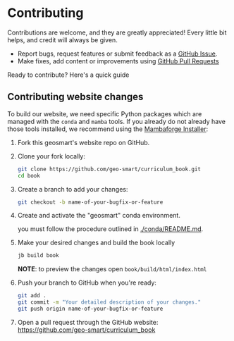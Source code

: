 # Contributing

Contributions are welcome, and they are greatly appreciated! Every little bit
helps, and credit will always be given.

- Report bugs, request features or submit feedback as a [GitHub Issue](https://docs.github.com/en/issues/tracking-your-work-with-issues/about-issues).
- Make fixes, add content or improvements using [GitHub Pull Requests](https://docs.github.com/en/github/collaborating-with-issues-and-pull-requests/about-pull-requests)

Ready to contribute? Here's a quick guide


## Contributing website changes

To build our website, we need specific Python packages which are managed with the `conda` and `mamba` tools. If you already do not already have those tools installed, we recommend using the [Mambaforge Installer](https://github.com/conda-forge/miniforge#mambaforge):


1. Fork this geosmart's website repo on GitHub.

1. Clone your fork locally:

    ```sh
    git clone https://github.com/geo-smart/curriculum_book.git
    cd book
    ```

1. Create a branch to add your changes:

    ```sh
    git checkout -b name-of-your-bugfix-or-feature
    ```

1. Create and activate the "geosmart" conda environment.

    you must follow the procedure outlined in [./conda/README.md](./conda/README.md).

1. Make your desired changes and build the book locally

    ```sh
    jb build book
    ```
   __NOTE__: to preview the changes open `book/build/html/index.html`

1. Push your branch to GitHub when you're ready:

    ```sh
    git add .
    git commit -m "Your detailed description of your changes."
    git push origin name-of-your-bugfix-or-feature
    ```

1. Open a pull request through the GitHub website: https://github.com/geo-smart/curriculum_book

